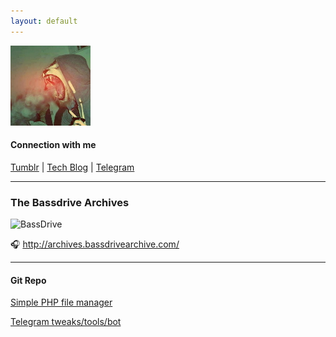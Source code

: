 ```yaml
---
layout: default
---
```


![Logo](/assets/images/logo_tmblr.jpeg)

#### Сonnection with me

[<i class="fa fa-tumblr-square fa-lg" aria-hidden="true"></i> Tumblr](https://patap.org.ua/) | [<i class="fa fa-wordpress fa-lg" aria-hidden="true"></i> Tech Blog](http://grishchuk.com.ua/) | [<i class="fa fa-telegram fa-lg" aria-hidden="true"></i> Telegram](https://t.me/ky4eryaviipon4o)
* * *


### The Bassdrive Archives

![BassDrive](https://www.bassdrive.com/images/logo.png)

🎧 http://archives.bassdrivearchive.com/

* * *
	
#### Git Repo

[Simple PHP file manager](/simple-file-manager/)

[Telegram tweaks/tools/bot](/Telegram-tweaks/)


